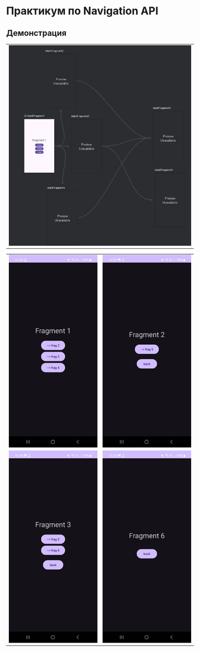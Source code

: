 # Практикум по Navigation API

## Демонстрация
<table>
    <tr>
        <td><img src="images/nav.jpg"></td>
    </tr>
</table>

<table>
    <tr>
        <td><img src="images/1.jpg" width=360></td>
        <td><img src="images/2.jpg" width=360></td>
    </tr>
    <tr>
        <td><img src="images/3.jpg" width=360></td>
        <td><img src="images/4.jpg" width=360></td>
    </tr>
</table>